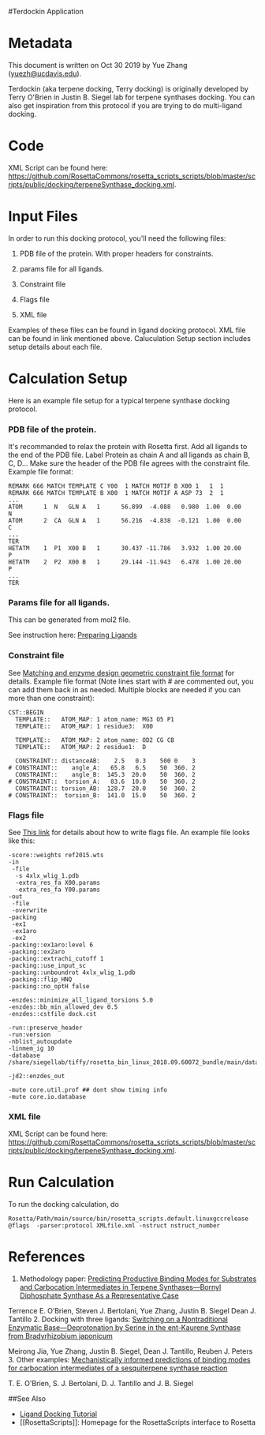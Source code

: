 #Terdockin Application

Metadata
========

This document is written on Oct 30 2019 by Yue Zhang (yuezh@ucdavis.edu).

Terdockin (aka terpene docking, Terry docking) is originally developed by Terry O'Brien in Justin B. Siegel lab for terpene synthases docking. You can also get inspiration from this protocol if you are trying to do multi-ligand docking.

Code
========

XML Script can be found here: https://github.com/RosettaCommons/rosetta_scripts_scripts/blob/master/scripts/public/docking/terpeneSynthase_docking.xml.

Input Files
========
In order to run this docking protocol, you'll need the following files:

1. PDB file of the protein. With proper headers for constraints. 

2. params file for all ligands. 

3. Constraint file 

4. Flags file

5. XML file

Examples of these files can be found in ligand docking protocol. XML file can be found in link mentioned above. Caluculation Setup section includes setup details about each file.

Calculation Setup
========
Here is an example file setup for a typical terpene synthase docking protocol. 

### PDB file of the protein. 

It's recommanded to relax the protein with Rosetta first. Add all ligands to the end of the PDB file. Label Protein as chain A and all ligands as chain B, C, D...
Make sure the header of the PDB file agrees with the constraint file. Example file format:
```
REMARK 666 MATCH TEMPLATE C Y00  1 MATCH MOTIF B X00 1   1  1
REMARK 666 MATCH TEMPLATE B X00  1 MATCH MOTIF A ASP 73  2  1
... 
ATOM      1  N   GLN A   1      56.899  -4.088   0.980  1.00  0.00           N
ATOM      2  CA  GLN A   1      56.216  -4.838  -0.121  1.00  0.00           C   
...
TER
HETATM    1  P1  X00 B   1      30.437 -11.786   3.932  1.00 20.00           P  
HETATM    2  P2  X00 B   1      29.144 -11.943   6.478  1.00 20.00           P  
...
TER
```
### Params file for all ligands. 

This can be generated from mol2 file. 

See instruction here: [Preparing Ligands](https://www.rosettacommons.org/demos/latest/tutorials/prepare_ligand/prepare_ligand_tutorial)

### Constraint file 

See [Matching and enzyme design geometric constraint file format](https://www.rosettacommons.org/docs/latest/rosetta_basics/file_types/match-cstfile-format) for details.
Example file format (Note lines start with # are commented out, you can add them back in as needed. Multiple blocks are needed if you can more than one constraint):
```
CST::BEGIN
  TEMPLATE::   ATOM_MAP: 1 atom_name: MG3 O5 P1
  TEMPLATE::   ATOM_MAP: 1 residue3:  X00
	
  TEMPLATE::   ATOM_MAP: 2 atom_name: OD2 CG CB
  TEMPLATE::   ATOM_MAP: 2 residue1:  D
	
  CONSTRAINT:: distanceAB:    2.5   0.3    500 0    3
# CONSTRAINT::    angle_A:   65.8   6.5    50  360. 2
  CONSTRAINT::    angle_B:  145.3  20.0    50  360. 2
# CONSTRAINT::  torsion_A:   83.6  10.0    50  360. 2
  CONSTRAINT:: torsion_AB:  128.7  20.0    50  360. 2
# CONSTRAINT::  torsion_B:  141.0  15.0    50  360. 2
```

### Flags file

See [This link](https://www.rosettacommons.org/docs/latest/development_documentation/code_structure/namespaces/namespace-utility-options#flagsfile) for details about how to write flags file.
An example file looks like this:
```
-score::weights ref2015.wts
-in
 -file
  -s 4xlx_wlig_1.pdb
  -extra_res_fa X00.params
  -extra_res_fa Y00.params
-out
 -file
 -overwrite	
-packing
 -ex1
 -ex1aro
 -ex2
-packing::ex1aro:level 6
-packing::ex2aro
-packing::extrachi_cutoff 1
-packing::use_input_sc
-packing::unboundrot 4xlx_wlig_1.pdb
-packing::flip_HNQ
-packing::no_optH false

-enzdes::minimize_all_ligand_torsions 5.0
-enzdes::bb_min_allowed_dev 0.5
-enzdes::cstfile dock.cst

-run::preserve_header
-run:version
-nblist_autoupdate
-linmem_ig 10
-database /share/siegellab/tiffy/rosetta_bin_linux_2018.09.60072_bundle/main/database/

-jd2::enzdes_out

-mute core.util.prof ## dont show timing info
-mute core.io.database
```

### XML file

XML Script can be found here: https://github.com/RosettaCommons/rosetta_scripts_scripts/blob/master/scripts/public/docking/terpeneSynthase_docking.xml.

Run Calculation 
========
To run the docking calculation, do 
```
Rosetta/Path/main/source/bin/rosetta_scripts.default.linuxgccrelease @flags  -parser:protocol XMLfile.xml -nstruct nstruct_number
```

References
========
1. Methodology paper:
[Predicting Productive Binding Modes for Substrates and Carbocation Intermediates in Terpene Synthases—Bornyl Diphosphate Synthase As a Representative Case](https://pubs.acs.org/doi/abs/10.1021/acscatal.8b00342)

Terrence E. O’Brien, Steven J. Bertolani, Yue Zhang, Justin B. Siegel Dean J. Tantillo
2. Docking with three ligands:
[Switching on a Nontraditional Enzymatic Base—Deprotonation by Serine in the ent-Kaurene Synthase from Bradyrhizobium japonicum](https://pubs.acs.org/doi/abs/10.1021/acscatal.9b02783)

Meirong Jia, Yue Zhang, Justin B. Siegel, Dean J. Tantillo, Reuben J. Peters
3. Other examples:
[Mechanistically informed predictions of binding modes for carbocation intermediates of a sesquiterpene synthase reaction](https://pubs.rsc.org/en/content/articlehtml/2016/sc/c6sc00635c)

T. E. O'Brien, S. J. Bertolani, D. J. Tantillo and J. B. Siegel

##See Also
* [Ligand Docking Tutorial](https://www.rosettacommons.org/demos/latest/tutorials/ligand_docking/ligand_docking_tutorial)
* [[RosettaScripts]]: Homepage for the RosettaScripts interface to Rosetta


